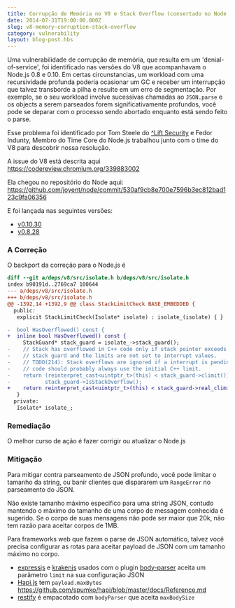 ```yaml
---
title: Corrupção de Memória no V8 e Stack Overflow (consertado no Node v0.8.28 e v0.10.30)
date: 2014-07-31T19:00:00.000Z
slug: v8-memory-corruption-stack-overflow
category: vulnerability
layout: blog-post.hbs
---
```


Uma vulnerabilidade de corrupção de memória, que resulta em um 'denial-of-service',
foi identificado nas versões do V8 que acompanhavam o Node.js 0.8 e 0.10. Em
certas circunstancias, um workload com uma recursividade profunda poderia ocasionar
um GC e receber um interrupção que talvez transborde a pilha e resulte em um erro
de segmentação. Por exemplo, se o seu workload involve sucessivas chamadas ao
`JSON.parse` e os objects a serem parseados forem significativamente profundos, você
pode se deparar com o processo sendo abortado enquanto está sendo feito o parse.

Esse problema foi identificado por Tom Steele do [^Lift
Security](https://liftsecurity.io/) e Fedor Indunty, Membro do Time Core do Node.js
trabalhou junto com o time do V8 para descobrir nossa resolução.

A issue do V8 está descrita aqui https://codereview.chromium.org/339883002

Ela chegou no repositório do Node aqui:
https://github.com/joyent/node/commit/530af9cb8e700e7596b3ec812bad123c9fa06356

E foi lançada nas seguintes versões:

* [v0.10.30](https://nodejs.org/dist/v0.10.30)
* [v0.8.28](https://nodejs.org/dist/v0.8.28)

### A Correção

O backport da correção para o Node.js é

```diff
diff --git a/deps/v8/src/isolate.h b/deps/v8/src/isolate.h
index b90191d..2769ca7 100644
--- a/deps/v8/src/isolate.h
+++ b/deps/v8/src/isolate.h
@@ -1392,14 +1392,9 @@ class StackLimitCheck BASE_EMBEDDED {
  public:
   explicit StackLimitCheck(Isolate* isolate) : isolate_(isolate) { }

-  bool HasOverflowed() const {
+  inline bool HasOverflowed() const {
     StackGuard* stack_guard = isolate_->stack_guard();
-    // Stack has overflowed in C++ code only if stack pointer exceeds the C++
-    // stack guard and the limits are not set to interrupt values.
-    // TODO(214): Stack overflows are ignored if a interrupt is pending. This
-    // code should probably always use the initial C++ limit.
-    return (reinterpret_cast<uintptr_t>(this) < stack_guard->climit()) &&
-           stack_guard->IsStackOverflow();
+    return reinterpret_cast<uintptr_t>(this) < stack_guard->real_climit();
   }
  private:
   Isolate* isolate_;
```

### Remediação

O melhor curso de ação é fazer corrigir ou atualizar o Node.js


### Mitigação

Para mitigar contra parseamento de JSON profundo, você pode limitar o tamanho da string,
ou banir clientes que dispararem um `RangeError` no parseamento do JSON.

Não existe tamanho máximo especifico para uma string JSON, contudo mantendo o máximo
do tamanho de uma corpo de messagem conhecida é sugerido. Se o corpo de suas mensagens
não pode ser maior que 20k, não tem razão para aceitar corpos de 1MB.

Para frameworks web que fazem o parse de JSON automático, talvez você precisa configurar
as rotas para aceitar payload de JSON com um tamanho máximo no corpo.

* [expressjs](http://expressjs.com) e [krakenjs](http://krakenjs.com) usados com o plugin [body-parser](https://github.com/expressjs/body-parser#bodyparserjsonoptions) aceita um parâmetro `limit` na sua configuração JSON
* [Hapi.js](http://hapijs.com) tem `payload.maxBytes` https://github.com/spumko/hapi/blob/master/docs/Reference.md
* [restify](http://mcavage.me/node-restify/#Bundled-Plugins) é empacotado com `bodyParser` que aceita `maxBodySize`
